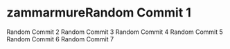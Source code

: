 # zammarmureRandom Commit 1
Random Commit 2
Random Commit 3
Random Commit 4
Random Commit 5
Random Commit 6
Random Commit 7
